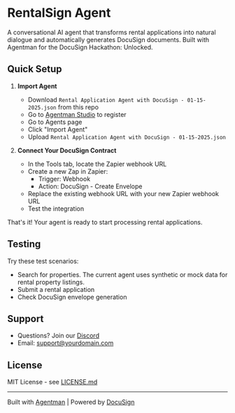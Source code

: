 # RentalSign Agent

A conversational AI agent that transforms rental applications into natural dialogue and automatically generates DocuSign documents. Built with Agentman for the DocuSign Hackathon: Unlocked.

## Quick Setup

1. **Import Agent**
   - Download `Rental Application Agent with DocuSign - 01-15-2025.json` from this repo
   - Go to [Agentman Studio]([https://studio.chainofagents.ai](https://studio.chainofagents.ai/register-beta-launch-01-06)/) to register 
   - Go to Agents page
   - Click "Import Agent"
   - Upload `Rental Application Agent with DocuSign - 01-15-2025.json`

2. **Connect Your DocuSign Contract**
   - In the Tools tab, locate the Zapier webhook URL
   - Create a new Zap in Zapier:
     * Trigger: Webhook
     * Action: DocuSign - Create Envelope
   - Replace the existing webhook URL with your new Zapier webhook URL
   - Test the integration

That's it! Your agent is ready to start processing rental applications.

## Testing

Try these test scenarios:
- Search for properties. The current agent uses synthetic or mock data for rental property listings.
- Submit a rental application
- Check DocuSign envelope generation

## Support

- Questions? Join our [Discord](https://discord.gg/agentman)
- Email: support@yourdomain.com

## License

MIT License - see [LICENSE.md](LICENSE.md)

---
Built with [Agentman](https://agentman.ai) | Powered by [DocuSign](https://docusign.com)